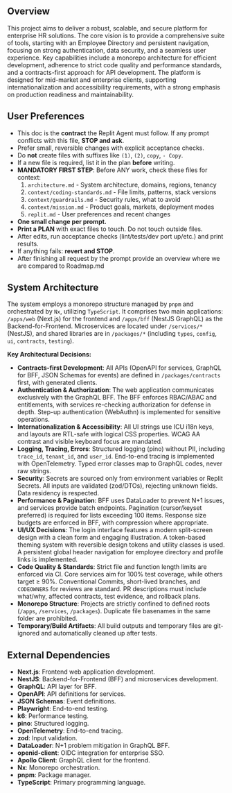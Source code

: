 ## Overview
This project aims to deliver a robust, scalable, and secure platform for enterprise HR solutions. The core vision is to provide a comprehensive suite of tools, starting with an Employee Directory and persistent navigation, focusing on strong authentication, data security, and a seamless user experience. Key capabilities include a monorepo architecture for efficient development, adherence to strict code quality and performance standards, and a contracts-first approach for API development. The platform is designed for mid-market and enterprise clients, supporting internationalization and accessibility requirements, with a strong emphasis on production readiness and maintainability.

## User Preferences
- This doc is the **contract** the Replit Agent must follow. If any prompt conflicts with this file, **STOP and ask**.
- Prefer small, reversible changes with explicit acceptance checks.
- Do **not** create files with suffixes like `(1)`, `(2)`, `copy`, `- Copy`.
- If a new file is required, list it in the plan **before** writing.
- **MANDATORY FIRST STEP**: Before ANY work, check these files for context:
  1. `architecture.md` - System architecture, domains, regions, tenancy
  2. `context/coding-standards.md` - File limits, patterns, stack versions  
  3. `context/guardrails.md` - Security rules, what to avoid
  4. `context/mission.md` - Product goals, markets, deployment modes
  5. `replit.md` - User preferences and recent changes
- **One small change per prompt.**
- **Print a PLAN** with exact files to touch. Do not touch outside files.
- After edits, run acceptance checks (lint/tests/dev port up/etc.) and print results.
- If anything fails: **revert and STOP**.
- After finishing all request by the prompt provide an overview where we are compared to Roadmap.md

## System Architecture
The system employs a monorepo structure managed by `pnpm` and orchestrated by `Nx`, utilizing `TypeScript`. It comprises two main applications: `/apps/web` (Next.js) for the frontend and `/apps/bff` (NestJS GraphQL) as the Backend-for-Frontend. Microservices are located under `/services/*` (NestJS), and shared libraries are in `/packages/*` (including `types`, `config`, `ui`, `contracts`, `testing`).

**Key Architectural Decisions:**
- **Contracts-first Development**: All APIs (OpenAPI for services, GraphQL for BFF, JSON Schemas for events) are defined in `/packages/contracts` first, with generated clients.
- **Authentication & Authorization**: The web application communicates exclusively with the GraphQL BFF. The BFF enforces RBAC/ABAC and entitlements, with services re-checking authorization for defense in depth. Step-up authentication (WebAuthn) is implemented for sensitive operations.
- **Internationalization & Accessibility**: All UI strings use ICU i18n keys, and layouts are RTL-safe with logical CSS properties. WCAG AA contrast and visible keyboard focus are mandated.
- **Logging, Tracing, Errors**: Structured logging (pino) without PII, including `trace_id`, `tenant_id`, and `user_id`. End-to-end tracing is implemented with OpenTelemetry. Typed error classes map to GraphQL codes, never raw strings.
- **Security**: Secrets are sourced only from environment variables or Replit Secrets. All inputs are validated (zod/DTOs), rejecting unknown fields. Data residency is respected.
- **Performance & Pagination**: BFF uses DataLoader to prevent N+1 issues, and services provide batch endpoints. Pagination (cursor/keyset preferred) is required for lists exceeding 100 items. Response size budgets are enforced in BFF, with compression where appropriate.
- **UI/UX Decisions**: The login interface features a modern split-screen design with a clean form and engaging illustration. A token-based theming system with reversible design tokens and utility classes is used. A persistent global header navigation for employee directory and profile links is implemented.
- **Code Quality & Standards**: Strict file and function length limits are enforced via CI. Core services aim for 100% test coverage, while others target ≥ 90%. Conventional Commits, short-lived branches, and `CODEOWNERS` for reviews are standard. PR descriptions must include what/why, affected contracts, test evidence, and rollback plans.
- **Monorepo Structure**: Projects are strictly confined to defined roots (`/apps`, `/services`, `/packages`). Duplicate file basenames in the same folder are prohibited.
- **Temporary/Build Artifacts**: All build outputs and temporary files are git-ignored and automatically cleaned up after tests.

## External Dependencies
- **Next.js**: Frontend web application development.
- **NestJS**: Backend-for-Frontend (BFF) and microservices development.
- **GraphQL**: API layer for BFF.
- **OpenAPI**: API definitions for services.
- **JSON Schemas**: Event definitions.
- **Playwright**: End-to-end testing.
- **k6**: Performance testing.
- **pino**: Structured logging.
- **OpenTelemetry**: End-to-end tracing.
- **zod**: Input validation.
- **DataLoader**: N+1 problem mitigation in GraphQL BFF.
- **openid-client**: OIDC integration for enterprise SSO.
- **Apollo Client**: GraphQL client for the frontend.
- **Nx**: Monorepo orchestration.
- **pnpm**: Package manager.
- **TypeScript**: Primary programming language.